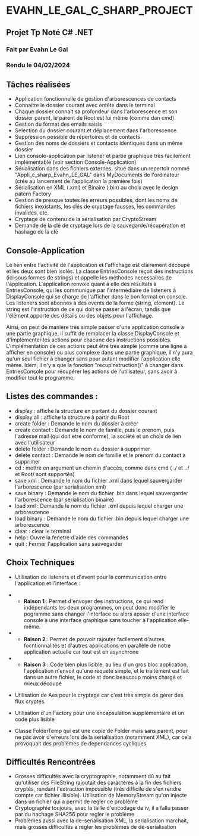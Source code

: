 # EVAHN_LE_GAL_C_SHARP_PROJECT

## Projet Tp Noté C# .NET
### Fait par Evahn Le Gal
### Rendu le 04/02/2024

## Tâches réalisées

- Application fonctionnelle de gestion d'arborescences de contacts
- Connaitre le dossier courant avec entête dans le terminal
- Chaque dossier connait sa profondeur dans l'arborescence et son dossier parent, le parent de Root est lui même (comme dan cmd)
- Gestion du format des emails saisis
- Selection du dossier courant et déplacement dans l'arborescence
- Suppression possible de répertoires et de contacts
- Gestion des noms de dossiers et contacts identiques dans un même dossier
- Lien console-application par listener et partie graphique très facilement implémentable (voir section Console-Application)
- Sérialisation dans des fichiers externes, situé dans un repertoir nommé "Appli_c_sharp_Evahn_LE_GAL" dans MyDocuments de l'ordinateur (crée au lancement de l'application la première fois)
- Sérialisation en XML (.xml) et Binaire (.bin) au choix avec le design patern Factory
- Gestion de presque toutes les erreurs possibles, dont les noms de fichiers inexistants, les clés de cryptage fausses, les commandes invalides, etc.
- Cryptage de contenu de la sérialisation par CryptoStream
- Demande de la clé de cryptage lors de la sauvegarde/récupération et hashage de la clé

## Console-Application

Le lien entre l'activité de l'application et l'affichage est clairement découpé et les deux sont bien isolés. La classe EntriesConsole reçoit des instructions (ici sous formes de strings) et appelle les méthodes necessaires de l'application. L'application renvoie quant à elle des résultats à EntriesConsole, qui les communique par l'intermédiaire de listeners à DisplayConsole qui se charge de l'afficher dans le bon format en console. Les listeners sont abonnés à des events de la forme (string, element). Le string est l'instruction de ce qui doit se passer à l'écran, tandis que l'élément apporte des détails ou des objets pour l'affichage.

Ainsi, on peut de manière très simple passer d'une application console à une partie graphique, il suffit de remplacer la classe DisplayConsole et d'implémenter les actions pour chacune des instructions possibles. L'implémentation de ces actions peut être très simple (comme une ligne à afficher en console) ou plus complexe dans une partie graphique, il n'y aura qu'un seul fichier à changer sans pour autant modifier l'application elle même. Idem, il n'y a que la fonction "recupInstruction()" à changer dans EntriesConsole pour récupérer les actions de l'utilisateur, sans avoir à modifier tout le programme.

## Listes des commandes :

- display : affiche la structure en partant du dossier courant
- display all : affiche la structure à partir du Root
- create folder : Demande le nom du dossier à créer
- create contact : Demande le nom de famille, puis le prenom, puis l'adresse mail (qui doit etre conforme), la société et un choix de lien avec l'utilisateur
- delete folder : Demande le nom du dossier à supprimer
- delete contact : Demande le nom de famille et le prenom du contact à supprimer
- cd : mettre en argument un chemin d'accès, comme dans cmd ( ./ et ../ et Root/ sont supportés)
- save xml : Demande le nom du fichier .xml dans lequel sauvergarder l'arborescence (par serialisation xml)
- save binary : Demande le nom du fichier .bin dans lequel sauvergarder l'arborescence (par serialisation binaire)
- load xml : Demande le nom du fichier .xml depuis lequel charger une arborescence
- load binary : Demande le nom du fichier .bin depuis lequel charger une arborescence
- clear : clear le terminal
- help : Ouvre la fenetre d'aide des commandes
- quit : Fermer l'application sans sauvegarder

## Choix Techniques

- Utilisation de listeners et d'event pour la communication entre l'application et l'interface :
- - **Raison 1** : Permet d'envoyer des instructions, ce qui rend indépendants les deux programmes, on peut donc modifier le pogramme sans changer l'interface ou alors apsser d'une interface console à une interface graphique sans toucher à l'application elle-même.
- - **Raison 2** : Permet de pouvoir rajouter facilement d'autres focntionnalités et d'autres applications en parallèle de notre application actuelle car tout est en asynchrone
- - **Raison 3** : Code bien plus lisible, au lieu d'un gros bloc application, l'application n'envoit qu'une requete simple, et le traitement est fait dans un autre fichier, le code st donc beaucoup moins chargé et mieux découpé
 
- Utilisation de Aes pour le cryptage car c'est très simple de gérer des flux cryptés.

- Utilisation d'un Factory pour une encapsulation supplémentaire et un code plus lisible

- Classe FolderTemp qui est une copie de Folder mais sans parent, pour ne pas avoir d'erreurs lors de la serialisation (notamment XML), car cela provoquait des problèmes de dependances cycliques

## Difficultés Rencontrées

- Grosses difficultés avec la cryptographie, notamment dû au fait qu'utiliser des FileString rajoutait des caractères à la fin des fichiers cryptés, rendant l'extraction impossible (très difficile de s'en rendre compte car fichier illisible). Utilisation de MemoryStream qu'on injecte dans un fichier qui a permit de regler ce problème
- Cryptographie toujours, avec la taille d'encodage de iv, il a fallu passer par du hachage SHA256 pour regler le problème
- Problèmes aussi avec la de-serialisation XML, la serialisation marchait, mais grosses difficultés à regler les problèmes de dé-serialisation
